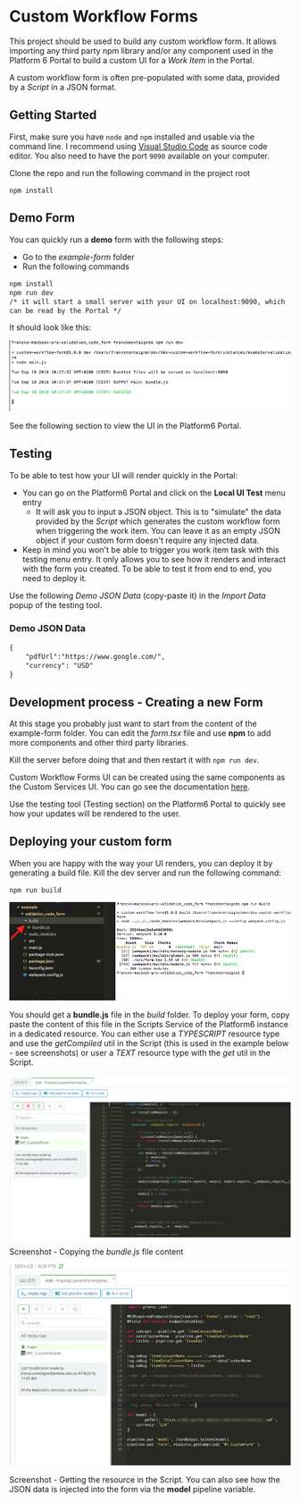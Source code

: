
# Custom Workflow Forms

This project should be used to build any custom workflow form. It allows importing any third party npm library and/or any component used in the Platform 6 Portal to build a custom UI for a _Work Item_ in the Portal.

A custom workflow form is often pre-populated with some data, provided by a _Script_ in a JSON format.


## Getting Started

First, make sure you have `node` and `npm` installed and usable via the command line.
I recommend using [Visual Studio Code](https://code.visualstudio.com/) as source code editor.
You also need to have the port `9090` available on your computer.


Clone the repo and run the following command in the project root


```
npm install
```


## Demo Form

You can quickly run a **demo** form with the following steps:

- Go to the _example-form_ folder
- Run the following commands


```
npm install
npm run dev
/* it will start a small server with your UI on localhost:9090, which can be read by the Portal */
```


It should look like this:


!["npm run dev" result](./documentation/npm_run_dev.png)


See the following section to view the UI in the Platform6 Portal.


## Testing

To be able to test how your UI will render quickly in the Portal:

- You can go on the Platform6 Portal and click on the **Local UI Test** menu entry
	- It will ask you to input a JSON object. This is to "simulate" the data provided by the _Script_ which generates the custom workflow form when triggering the work item. You can leave it as an empty JSON object if your custom form doesn't require any injected data.
- Keep in mind you won't be able to trigger you work item task with this testing menu entry. It only allows you to see how it renders and interact with the form you created. To be able to test it from end to end, you need to deploy it.

Use the following _Demo JSON Data_ (copy-paste it) in the _Import Data_ popup of the testing tool.

### Demo JSON Data

```
{
    "pdfUrl":"https://www.google.com/",
    "currency": "USD"
}
```

## Development process - Creating a new Form

At this stage you probably just want to start from the content of the example-form folder. You can edit the _form.tsx_ file and use **npm** to add more components and other third party libraries.

Kill the server before doing that and then restart it with `npm run dev`.

Custom Workflow Forms UI can be created using the same components as the Custom Services UI. You can go see the documentation [here](https://documentation.amalto.com/platform6/master/develop-app/custom-service/platform6-ui-components/).

Use the testing tool (Testing section) on the Platform6 Portal to quickly see how your updates will be rendered to the user. 


## Deploying your custom form

When you are happy with the way your UI renders, you can deploy it by generating a build file. Kill the dev server and run the following command:


```
npm run build
```


!["npm run build" result](./documentation/npm_run_build.png)


You should get a **bundle.js** file in the _build_ folder. To deploy your form, copy paste the content of this file in the Scripts Service of the Platform6 instance in a dedicated resource.
You can either use a _TYPESCRIPT_ resource type and use the _getCompiled_ util in the Script (this is used in the example below - see screenshots) or user a _TEXT_ resource type with the _get_ util in the Script.

!["copy bundle" result](./documentation/copy_bundle.png)

Screenshot - Copying the _bundle.js_ file content

!["groovy" result](./documentation/groovy.png)

Screenshot - Getting the resource in the Script. You can also see how the JSON data is injected into the form via the **model** pipeline variable.